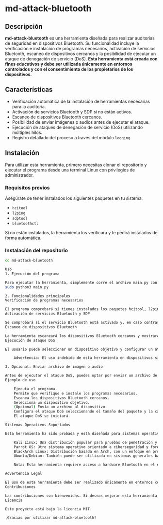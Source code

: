 # md-attack-bluetooth

## Descripción

**md-attack-bluetooth** es una herramienta diseñada para realizar auditorías de seguridad en dispositivos Bluetooth. Su funcionalidad incluye la verificación e instalación de programas necesarios, activación de servicios Bluetooth, escaneo de dispositivos cercanos y la posibilidad de ejecutar un ataque de denegación de servicio (DoS). **Esta herramienta está creada con fines educativos y debe ser utilizada únicamente en entornos controlados y con el consentimiento de los propietarios de los dispositivos.**

## Características

- Verificación automática de la instalación de herramientas necesarias para la auditoría.
- Activación de servicios Bluetooth y SDP si no están activos.
- Escaneo de dispositivos Bluetooth cercanos.
- Posibilidad de enviar imágenes o audios antes de ejecutar el ataque.
- Ejecución de ataques de denegación de servicio (DoS) utilizando múltiples hilos.
- Registro detallado del proceso a través del módulo `logging`.

## Instalación

Para utilizar esta herramienta, primero necesitas clonar el repositorio y ejecutar el programa desde una terminal Linux con privilegios de administrador.

### Requisitos previos

Asegúrate de tener instalados los siguientes paquetes en tu sistema:

- `hcitool`
- `l2ping`
- `sdptool`
- `bluetoothctl`

Si no están instalados, la herramienta los verificará y te pedirá instalarlos de forma automática.

### Instalación del repositorio

```bash
cd md-attack-bluetooth

Uso
1. Ejecución del programa

Para ejecutar la herramienta, simplemente corre el archivo main.py con permisos de superusuario:
sudo python3 main.py

2. Funcionalidades principales
Verificación de programas necesarios

El programa comprobará si tienes instalados los paquetes hcitool, l2ping, sdptool y bluetoothctl. Si no están presentes, intentará instalarlos automáticamente.
Activación de servicios Bluetooth y SDP

Se comprobará si el servicio Bluetooth está activado y, en caso contrario, se activará. También verificará la disponibilidad del servidor SDP y lo reiniciará si es necesario.
Escaneo de dispositivos Bluetooth

La herramienta escaneará los dispositivos Bluetooth cercanos y mostrará una lista de ellos, incluyendo la dirección MAC y el nombre del dispositivo.
Ejecución de ataque DoS

El usuario puede seleccionar un dispositivo objetivo y configurar un ataque DoS basado en l2ping. Es posible configurar el tamaño del paquete y la cantidad de hilos utilizados para realizar el ataque.

    Advertencia: El uso indebido de esta herramienta en dispositivos sin autorización es ilegal y va en contra de las buenas prácticas de ciberseguridad.

3. Opcional: Enviar archivo de imagen o audio

Antes de ejecutar el ataque DoS, puedes optar por enviar un archivo de imagen o audio a través de Bluetooth al dispositivo objetivo. Esto es meramente ilustrativo para mostrar cómo la conexión puede ser utilizada con propósitos legítimos antes de un ataque.
Ejemplo de uso

    Ejecuta el programa.
    Permite que verifique e instale los programas necesarios.
    Escanea los dispositivos Bluetooth cercanos.
    Selecciona un dispositivo objetivo.
    (Opcional) Envía un archivo al dispositivo.
    Configura el ataque DoS seleccionando el tamaño del paquete y la cantidad de hilos.
    El ataque DoS se iniciará.

Sistemas Operativos Soportados

Esta herramienta ha sido probada y está diseñada para sistemas operativos de ciberseguridad basados en Linux. Algunos de los sistemas operativos recomendados para su uso incluyen:

    Kali Linux: Una distribución popular para pruebas de penetración y auditorías de seguridad.
    Parrot OS: Otro sistema operativo orientado a ciberseguridad y forense digital.
    BlackArch Linux: Distribución basada en Arch, con un enfoque en pruebas de penetración y seguridad de redes.
    Ubuntu/Debian: También puede ser utilizada en sistemas generales basados en Ubuntu o Debian, siempre que se tenga instalada la suite Bluetooth y herramientas de red adecuadas.

    Nota: Esta herramienta requiere acceso a hardware Bluetooth en el equipo donde se ejecute y privilegios de superusuario para realizar los cambios necesarios en los servicios de Bluetooth y SDP.

Advertencia Legal

El uso de esta herramienta debe ser realizado únicamente en entornos controlados y con el consentimiento explícito de los propietarios de los dispositivos. El mal uso de esta herramienta puede violar leyes locales, nacionales e internacionales, y es responsabilidad del usuario garantizar que se siga un comportamiento ético y legal en todo momento.
Contribuciones

Las contribuciones son bienvenidas. Si deseas mejorar esta herramienta, siéntete libre de hacer un fork del repositorio y enviar tus pull requests. Asegúrate de seguir las buenas prácticas de desarrollo seguro.
Licencia

Este proyecto está bajo la licencia MIT.

¡Gracias por utilizar md-attack-bluetooth!

